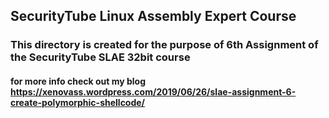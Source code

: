 ## SecurityTube Linux Assembly Expert Course

### This directory is created for the purpose of 6th Assignment of the SecurityTube SLAE 32bit course

#### for more info check out my blog https://xenovass.wordpress.com/2019/06/26/slae-assignment-6-create-polymorphic-shellcode/ 


